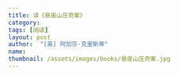 ```yaml
---
title: 读《悬崖山庄奇案》 
category:  
tags: [阅读]  
layout: post  
author:  "[英] 阿加莎·克里斯蒂"
name: 
thumbnail: /assets/images/books/悬崖山庄奇案.jpg
---
```


